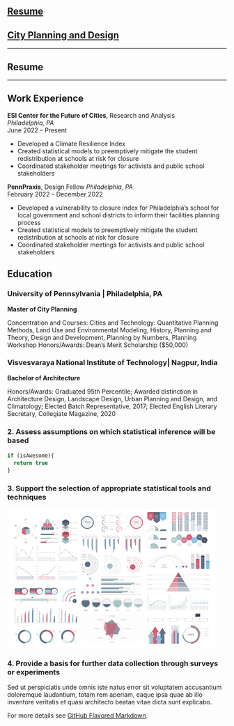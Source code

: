 ## [Resume](/resume)

## [City Planning and Design](/projects)

---

## Resume

---

## Work Experience 

**ESI Center for the Future of Cities**, Research and Analysis  
_Philadelphia, PA_                                                                             
June 2022 – Present

- Developed a Climate Resilience Index
- Created statistical models to preemptively mitigate the student redistribution at schools at risk for closure 
- Coordinated stakeholder meetings for activists and public school stakeholders


**PennPraxis**, Design Fellow
_Philadelphia, PA_                                                                             
February 2022 – December 2022

- Developed a vulnerability to closure index for Philadelphia’s school for local government and school districts to inform their facilities planning process
- Created statistical models to preemptively mitigate the student redistribution at schools at risk for closure 
- Coordinated stakeholder meetings for activists and public school stakeholders


## Education

### University of Pennsylvania | Philadelphia, PA

**Master of City Planning**

Concentration and Courses: Cities and Technology: Quantitative Planning Methods, Land Use and Environmental Modeling, History, Planning and Theory, Design and Development, Planning by Numbers, Planning Workshop
Honors/Awards: Dean’s Merit Scholarship ($50,000) 

### Visvesvaraya National Institute of Technology| Nagpur, India

**Bachelor of Architecture** 

Honors/Awards: Graduated 95th Percentile; Awarded distinction in Architecture Design, Landscape Design, Urban Planning and Design, and Climatology; Elected Batch Representative, 2017; Elected English Literary Secretary, Collegiate Magazine, 2020



### 2. Assess assumptions on which statistical inference will be based

```javascript
if (isAwesome){
  return true
}
```

### 3. Support the selection of appropriate statistical tools and techniques

<img src="images/dummy_thumbnail.jpg?raw=true"/>

### 4. Provide a basis for further data collection through surveys or experiments

Sed ut perspiciatis unde omnis iste natus error sit voluptatem accusantium doloremque laudantium, totam rem aperiam, eaque ipsa quae ab illo inventore veritatis et quasi architecto beatae vitae dicta sunt explicabo. 

For more details see [GitHub Flavored Markdown](https://guides.github.com/features/mastering-markdown/).
